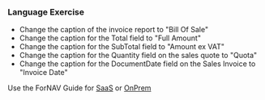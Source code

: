 ### Language Exercise

* Change the caption of the invoice report to "Bill Of Sale"
* Change the caption for the Total field to "Full Amount"
* Change the caption for the SubTotal field to "Amount ex VAT"
* Change the caption for the Quantity field on the sales quote to "Quota"
* Change the caption for the DocumentDate field on the Sales Invoice to "Invoice Date"

Use the ForNAV Guide for [SaaS]() or [OnPrem]()

<!-- ToDO -> edit links -->